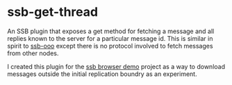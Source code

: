# ssb-get-thread

An SSB plugin that exposes a get method for fetching a message and all
replies known to the server for a particular message id. This is
similar in spirit to [ssb-ooo](https://github.com/ssbc/ssb-ooo) except
there is no protocol involved to fetch messages from other nodes.

I created this plugin for the [ssb browser
demo](https://github.com/arj03/ssb-browser-demo) project as a way to
download messages outside the initial replication boundry as an
experiment.
